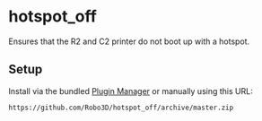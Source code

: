 # hotspot_off

Ensures that the R2 and C2 printer do not boot up with a hotspot. 

## Setup

Install via the bundled [Plugin Manager](https://github.com/foosel/OctoPrint/wiki/Plugin:-Plugin-Manager)
or manually using this URL:

    https://github.com/Robo3D/hotspot_off/archive/master.zip

